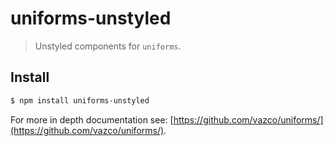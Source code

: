# uniforms-unstyled

> Unstyled components for `uniforms`.

## Install

```sh
$ npm install uniforms-unstyled
```

For more in depth documentation see: [https://github.com/vazco/uniforms/](https://github.com/vazco/uniforms/).
